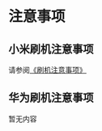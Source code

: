 # 注意事项

## 小米刷机注意事项

请参阅[《刷机注意事项》](https://web.vip.miui.com/page/info/mio/mio/detail?postId=32681233)

## 华为刷机注意事项

暂无内容
